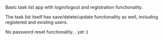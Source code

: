 Basic task list app with login/logout and registration functionality.

The task list itself has save/delete/update functionality as well, including registered and existing users.

No password reset functionality... yet :) 
